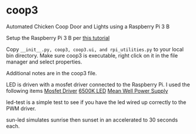# coop3
Automated Chicken Coop Door and Lights using a Raspberry Pi 3 B

Setup the Raspberry Pi 3 B per 
[this tutorial](https://jethornton.github.io/rpi/install-10D.html)

Copy `__init__.py, coop3, coop3.ui, and rpi_utilities.py` to your local bin directory.
Make sure coop3 is executable, right click on it in the file manager and select
properties.

Additional notes are in the coop3 file.

LED is driven with a mosfet driver connected to the Raspberry Pi.
I used the following items
[Mosfet Driver](https://www.amazon.com/gp/product/B07GLNCRR4)
[6500K LED](https://www.ledsupply.com/leds/12v-led-light-nichia-757)
[Mean Well Power Supply](https://www.ledsupply.com/power-supplies/mean-well-lpf-series-constant-voltage-constant-current-output)

led-test is a simple test to see if you have the led wired up correctly to the
PWM driver.

sun-led simulates sunrise then sunset in an accelerated to 30 seconds each.
